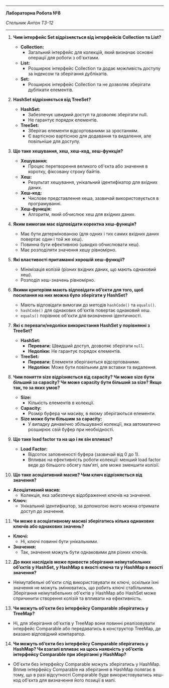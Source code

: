 
---
__Лабораторна Робота №8__

_Стельник Антон ТЗ-12_

---
1. **Чим інтерфейс Set відрізняється від інтерфейсів Collection та List?**
    - **Collection:**
        - Загальний інтерфейс для колекцій, який визначає основні операції для роботи з об'єктами.
    - **List:**
        - Розширює інтерфейс Collection та додає можливість доступу за індексом та зберігання дублікатів.
    - **Set:**
        - Розширює інтерфейс Collection та не дозволяє зберігати дублікати елементів.

2. **HashSet відрізняється від TreeSet?**
    - **HashSet:**
        - Забезпечує швидкий доступ та дозволяє зберігати null.
        - Не гарантує порядок елементів.
    - **TreeSet:**
        - Зберігає елементи відсортованими за зростанням.
        - Є вартісною вартісною для додавання та видалення, але повільніше для доступу.

3. **Що таке хешування, хеш, хеш-код, хеш-функція?**
    - **Хешування:**
        - Процес перетворення великого об'єкта або значення в коротку, фіксовану строку байтів.
    - **Хеш:**
        - Результат хешування, унікальний ідентифікатор для вхідних даних.
    - **Хеш-код:**
        - Числове представлення хеша, зазвичай використовується в програмуванні.
    - **Хеш-функція:**
        - Алгоритм, який обчислює хеш для вхідних даних.

4. **Яким вимогам має відповідати коректна хеш-функція?**
    - Має бути детермінованою (для одних і тих самих вхідних даних повертає один і той же хеш).
    - Повинна бути ефективною (швидко обчислювати хеш).
    - Має розподіляти значення хешу рівномірно.

5. **Які властивості притаманні хорошій хеш-функції?**
    - Мінімізація колізій (різних вхідних даних, що мають однаковий хеш).
    - Розподіл хеш-значень рівномірно.

6. **Якими критеріям мають відповідати об’єкти для того, щоб посилання на них можна було зберігати у HashSet?**
    - Мають відповідати вимогам до методів `hashCode()` та `equals()`.
    - `hashCode()` для однакових об'єктів повертає однаковий хеш.
    - `equals()` порівнює об'єкти для визначення ідентичності.

7. **Які є переваги/недоліки використання HashSet у порівнянні з TreeSet?**
    - **HashSet:**
        - **Переваги:** Швидший доступ, дозволяє зберігати `null`.
        - **Недоліки:** Не гарантує порядок елементів.
    - **TreeSet:**
        - **Переваги:** Елементи зберігаються відсортованими.
        - **Недоліки:** Може бути повільним для вставки та видалення.

8. **Чим поняття size відрізняється від capacity? Чи може size бути більший за capacity? Чи може capacity бути більший за size? Якщо так, то за яких умов?**
    - **Size:**
        - Кількість елементів в колекції.
    - **Capacity:**
        - Розмір буфера чи масиву, в якому зберігаються елементи.
    - **Size може бути більшим за capacity:**
        - У випадку динамічно збільшуваної колекції, яка автоматично розширює свій буфер при необхідності.

9. **Що таке load factor та на що і як він впливає?**
    - **Load Factor:**
        - Відсоток заповненості буфера (зазвичай від 0 до 1).
        - Впливає на ефективність роботи колекції: менший load factor веде до більшого обсягу пам'яті, але може зменшити колізії.

10. **Що таке асоціативний масив? Чим ключ відрізняється від значення?**
- **Асоціативний масив:**
    - Колекція, яка забезпечує відображення ключів на значення.
- **Ключ:**
    - Унікальний ідентифікатор, за допомогою якого можна отримати доступ до значення.

11. **Чи може в асоціативному масиві зберігатись кілька однакових ключів або однакових значень?**
- **Ключі:**
    - Ні, ключі повинні бути унікальними.
- **Значення:**
    - Так, значення можуть бути однаковими для різних ключів.

12. **До яких наслідків може привести зберігання неімутабельних об’єктів у HashSet, у HashMap в якості ключа та у HashMap в якості значення?**
- Неімутабельні об'єкти слід використовувати як ключі, оскільки їхні значення не можуть змінюватись, що робить ключі стабільними. Зберігання неімутабельних об'єктів у HashMap або HashSet може спричинити створення колізій та впливати на ефективність.

13. **Чи можуть об’єкти без інтерфейсу Comparable зберігатись у TreeMap?**
- Ні, для зберігання об'єктів у TreeMap вони повинні реалізовувати інтерфейс Comparable або передаватись в конструктор TreeMap, де вказано відповідний компаратор.

14. **Чи можуть об’єкти без інтерфейсу Comparable зберігатись у HashMap? Чи взагалі впливає на щось наявність у об’єктів інтерфейсу Comparable при зберіганні у HashMap?**
- Об'єкти без інтерфейсу Comparable можуть зберігатись у HashMap. Вплив інтерфейсу Comparable на зберігання в HashMap полягає в тому, що в разі відсутності Comparable буде використовуватись хеш-код об'єкта для визначення його позиції в мапі.
